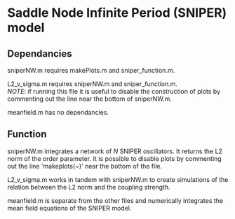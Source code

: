 # Saddle Node Infinite Period (SNIPER) model

## Dependancies
sniperNW.m requires makePlots.m and sniper_function.m.

L2_v_sigma.m requires sniperNW.m and sniper_function.m.  
*NOTE*: if running this file it is useful to disable the construction of plots
by commenting out the line near the bottom of sniperNW.m.

meanfield.m has no dependancies.

## Function
sniperNW.m integrates a network of *N* SNIPER oscillators. It returns the L2 norm of the order parameter. It is possible to disable plots by commenting out the
line 'makeplots(~)' near the bottom of the file. 

L2_v_sigma.m works in tandem with sniperNW.m to create simulations of the relation between the L2 norm and the coupling strength.

meanfield.m is separate from the other files and numerically integrates the mean field equations of the SNIPER model.

